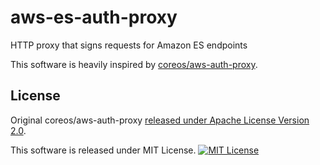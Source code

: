 # aws-es-auth-proxy

HTTP proxy that signs requests for Amazon ES endpoints

This software is heavily inspired by [coreos/aws-auth-proxy](https://github.com/coreos/aws-auth-proxy).

## License

Original coreos/aws-auth-proxy [released under Apache License Version 2.0](https://github.com/coreos/aws-auth-proxy/blob/9713146600f3aba055a5bfaf477af2a81dec272e/LICENSE).

This software is released under MIT License. [![MIT License](http://img.shields.io/badge/license-MIT-blue.svg?style=flat)](LICENSE)

